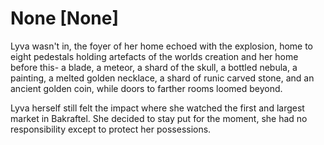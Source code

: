 # None [None]
Lyva wasn't in, the foyer of her home echoed with the explosion, home to eight pedestals holding artefacts of the worlds creation and her home before this- a blade, a meteor, a shard of the skull, a bottled nebula, a painting, a melted golden necklace, a shard of runic carved stone, and an ancient golden coin, while doors to farther rooms loomed beyond. 

Lyva herself still felt the impact where she watched the first and largest market in Bakraftel. She decided to stay put for the moment, she had no responsibility except to protect her possessions.
